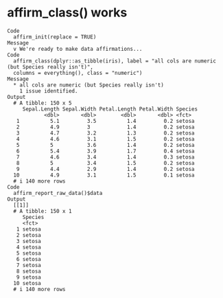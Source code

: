 # affirm_class() works

    Code
      affirm_init(replace = TRUE)
    Message
      v We're ready to make data affirmations...
    Code
      affirm_class(dplyr::as_tibble(iris), label = "all cols are numeric (but Species really isn't)",
      columns = everything(), class = "numeric")
    Message
      * all cols are numeric (but Species really isn't)
        1 issue identified.
    Output
      # A tibble: 150 x 5
         Sepal.Length Sepal.Width Petal.Length Petal.Width Species
                <dbl>       <dbl>        <dbl>       <dbl> <fct>  
       1          5.1         3.5          1.4         0.2 setosa 
       2          4.9         3            1.4         0.2 setosa 
       3          4.7         3.2          1.3         0.2 setosa 
       4          4.6         3.1          1.5         0.2 setosa 
       5          5           3.6          1.4         0.2 setosa 
       6          5.4         3.9          1.7         0.4 setosa 
       7          4.6         3.4          1.4         0.3 setosa 
       8          5           3.4          1.5         0.2 setosa 
       9          4.4         2.9          1.4         0.2 setosa 
      10          4.9         3.1          1.5         0.1 setosa 
      # i 140 more rows
    Code
      affirm_report_raw_data()$data
    Output
      [[1]]
      # A tibble: 150 x 1
         Species
         <fct>  
       1 setosa 
       2 setosa 
       3 setosa 
       4 setosa 
       5 setosa 
       6 setosa 
       7 setosa 
       8 setosa 
       9 setosa 
      10 setosa 
      # i 140 more rows
      

